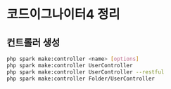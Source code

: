 # 코드이그나이터4 정리

## 컨트롤러 생성

```bash
php spark make:controller <name> [options]
php spark make:controller UserController
php spark make:controller UserController --restful
php spark make:controller Folder/UserController

```
